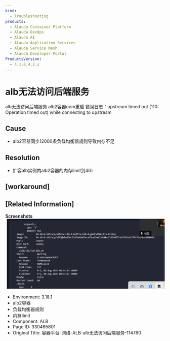 ```yaml
---
kind:
  - Troubleshooting
products:
  - Alauda Container Platform
  - Alauda DevOps
  - Alauda AI
  - Alauda Application Services
  - Alauda Service Mesh
  - Alauda Developer Portal
ProductsVersion:
  - 4.1.0,4.2.x
---
```

<!-- A type of document that involves encountering a fault, diagnosing it, performing root cause analysis, and providing solutions. -->

# alb无法访问后端服务

alb无法访问后端服务 alb2容器oom重启 错误日志：upstream timed out (110: Operation timed out) while connecting to upstream

## Cause
- alb2容器同步12000条负载均衡器规则导致内存不足

## Resolution
- 扩容alb实例内alb2容器的内存limit到4Gi

## [workaround]

## [Related Information]
**Screenshots**
![](assets/rong-qi-ping-tai-wang-luo-alb-albwu-fa-fang-wen-hou-duan-fu-wu-114760/mceclip0_1754648453121_7j4ro.png)
- Environment: 3.18.1
- alb2容器
- 负载均衡器规则
- 内存limit
- Component: ALB
- Page ID: 330465801
- Original Title: 容器平台-网络-ALB-alb无法访问后端服务-114760
